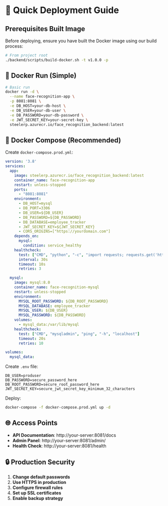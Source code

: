 # 🚀 Quick Deployment Guide

## Prerequisites Built Image

Before deploying, ensure you have built the Docker image using our build process:

```bash
# From project root
./backend/scripts/build-docker.sh -t v1.0.0 -p
```

## 🐋 Docker Run (Simple)

```bash
# Basic run
docker run -d \
  --name face-recognition-app \
  -p 8081:8081 \
  -e DB_HOST=your-db-host \
  -e DB_USER=your-db-user \
  -e DB_PASSWORD=your-db-password \
  -e JWT_SECRET_KEY=your-secret-key \
  steelerp.azurecr.io/face_recognition_backend:latest
```

## 🐙 Docker Compose (Recommended)

Create `docker-compose.prod.yml`:

```yaml
version: '3.8'
services:
  app:
    image: steelerp.azurecr.io/face_recognition_backend:latest
    container_name: face-recognition-app
    restart: unless-stopped
    ports:
      - "8081:8081"
    environment:
      - DB_HOST=mysql
      - DB_PORT=3306
      - DB_USER=${DB_USER}
      - DB_PASSWORD=${DB_PASSWORD}
      - DB_DATABASE=employee_tracker
      - JWT_SECRET_KEY=${JWT_SECRET_KEY}
      - CORS_ORIGINS=["https://yourdomain.com"]
    depends_on:
      mysql:
        condition: service_healthy
    healthcheck:
      test: ["CMD", "python", "-c", "import requests; requests.get('http://localhost:8081/health')"]
      interval: 30s
      timeout: 10s
      retries: 3

  mysql:
    image: mysql:8.0
    container_name: face-recognition-mysql
    restart: unless-stopped
    environment:
      MYSQL_ROOT_PASSWORD: ${DB_ROOT_PASSWORD}
      MYSQL_DATABASE: employee_tracker
      MYSQL_USER: ${DB_USER}
      MYSQL_PASSWORD: ${DB_PASSWORD}
    volumes:
      - mysql_data:/var/lib/mysql
    healthcheck:
      test: ["CMD", "mysqladmin", "ping", "-h", "localhost"]
      timeout: 20s
      retries: 10

volumes:
  mysql_data:
```

Create `.env` file:
```env
DB_USER=produser
DB_PASSWORD=secure_password_here
DB_ROOT_PASSWORD=secure_root_password_here
JWT_SECRET_KEY=secure_jwt_secret_key_minimum_32_characters
```

Deploy:
```bash
docker-compose -f docker-compose.prod.yml up -d
```

## 🌐 Access Points

- **API Documentation**: http://your-server:8081/docs
- **Admin Panel**: http://your-server:8081/admin/
- **Health Check**: http://your-server:8081/health

## 🔒 Production Security

1. **Change default passwords**
2. **Use HTTPS in production**
3. **Configure firewall rules**
4. **Set up SSL certificates**
5. **Enable backup strategy**